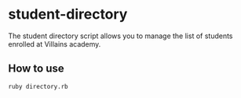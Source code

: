 # student-directory

The student directory script allows you to manage the list of students enrolled at Villains academy.

## How to use ##

```shell
ruby directory.rb
```
